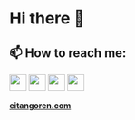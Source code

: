 # Hi there 👋
## 📫 How to reach me: 

<a href="https://www.facebook.com/eitan.goren/" target="_blank"> <img src="https://upload.wikimedia.org/wikipedia/commons/thumb/0/05/Facebook_Logo_%282019%29.png/240px-Facebook_Logo_%282019%29.png" width="30" height="30"></img></a>
<a href="https://www.linkedin.com/in/eitan-goren/"><img src="https://upload.wikimedia.org/wikipedia/commons/thumb/c/c9/Linkedin.svg/1200px-Linkedin.svg.png" width="30" height="30"></img></a>
<a href="https://www.instagram.com/eitan.2020/"><img src="https://pngimage.net/wp-content/uploads/2019/05/logo-ig-hitam-png-4.png" width="30" height="30"></img></a>
<a href="https://twitter.com/Eitan_Goren"><img src="https://upload.wikimedia.org/wikipedia/he/thumb/a/a3/Twitter_bird_logo.svg/944px-Twitter_bird_logo.svg.png" width="30" height="30"></img></a>

<a href="https://www.eitangoren.com"> <strong> eitangoren.com </strong> </a>
